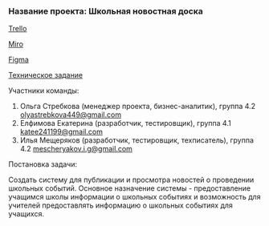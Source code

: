 <h3>Название проекта: Школьная новостная доска</h3>

<a href="https://trello.com/b/iPO4OqP6/school-board">Trello</a>

<a href="https://miro.com/app/board/o9J_kum2yiE=/">Miro</a> 

<a href="https://www.figma.com/file/wPcfshBOBJT0JbfsF3YPyA/School-board?node-id=0%3A1">Figma</a>

<a href="https://github.com/Zeleboba99/school-board/blob/master/%D0%94%D0%BE%D0%BA%D1%83%D0%BC%D0%B5%D0%BD%D1%82%D0%B0%D1%86%D0%B8%D1%8F/%D0%A2%D0%B5%D1%85%D0%BD%D0%B8%D1%87%D0%B5%D1%81%D0%BA%D0%BE%D0%B5%20%D0%B7%D0%B0%D0%B4%D0%B0%D0%BD%D0%B8%D0%B5.docx">Техническое задание</a>

Участники команды:
1. Ольга Стребкова (менеджер проекта, бизнес-аналитик), группа 4.2 olyastrebkova449@gmail.com
2. Елфимова Екатерина (разработчик, тестировщик), группа 4.1 katee241199@gmail.com
3. Илья Мещеряков (разработчик, тестировщик, техписатель), группа 4.2 mescheryakov.i.g@gmail.com

Постановка задачи: 

Создать систему для публикации и просмотра новостей о проведении школьных событий. Основное назначение системы - предоставление учащимся школы информации о школьных событиях и возможность для учителей предоставлять информацию о школьных событиях для учащихся.
